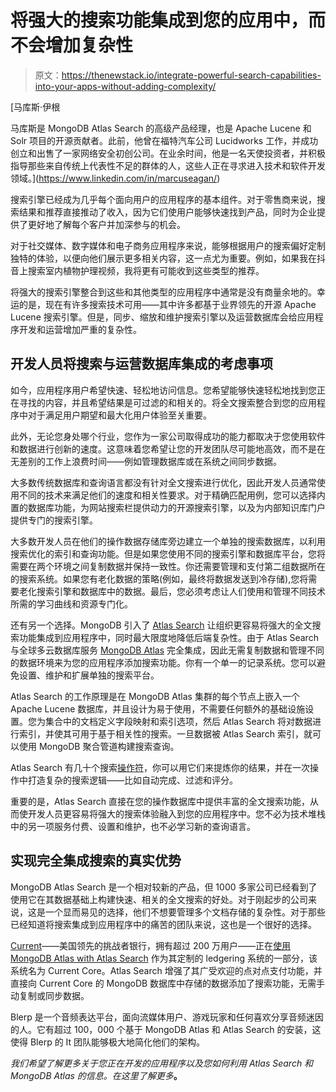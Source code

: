 # 将强大的搜索功能集成到您的应用中，而不会增加复杂性

> 原文：<https://thenewstack.io/integrate-powerful-search-capabilities-into-your-apps-without-adding-complexity/>

[](https://www.linkedin.com/in/marcuseagan/)

 [马库斯·伊根

马库斯是 MongoDB Atlas Search 的高级产品经理，也是 Apache Lucene 和 Solr 项目的开源贡献者。此前，他曾在福特汽车公司 Lucidworks 工作，并成功创立和出售了一家网络安全初创公司。在业余时间，他是一名天使投资者，并积极指导那些来自传统上代表性不足的群体的人，这些人正在寻求进入技术和软件开发领域。](https://www.linkedin.com/in/marcuseagan/) [](https://www.linkedin.com/in/marcuseagan/)

搜索引擎已经成为几乎每个面向用户的应用程序的基本组件。对于零售商来说，搜索结果和推荐直接推动了收入，因为它们使用户能够快速找到产品，同时为企业提供了更好地了解每个客户并加深参与的机会。

对于社交媒体、数字媒体和电子商务应用程序来说，能够根据用户的搜索偏好定制独特的体验，以便向他们展示更多相关内容，这一点尤为重要。例如，如果我在抖音上搜索室内植物护理视频，我将更有可能收到这些类型的推荐。

将强大的搜索引擎整合到这些和其他类型的应用程序中通常是没有商量余地的。幸运的是，现在有许多搜索技术可用——其中许多都基于业界领先的开源 Apache Lucene 搜索引擎。但是，同步、缩放和维护搜索引擎以及运营数据库会给应用程序开发和运营增加严重的复杂性。

## **开发人员将搜索与运营数据库集成的考虑事项**

如今，应用程序用户希望快速、轻松地访问信息。您希望能够快速轻松地找到您正在寻找的内容，并且希望结果是可过滤的和相关的。将全文搜索整合到您的应用程序中对于满足用户期望和最大化用户体验至关重要。

此外，无论您身处哪个行业，您作为一家公司取得成功的能力都取决于您使用软件和数据进行创新的速度。这意味着您希望让您的开发团队尽可能地高效，而不是在无差别的工作上浪费时间——例如管理数据库或在系统之间同步数据。

大多数传统数据库和查询语言都没有针对全文搜索进行优化，因此开发人员通常使用不同的技术来满足他们的速度和相关性要求。对于精确匹配用例，您可以选择内置的数据库功能，为网站搜索栏提供动力的开源搜索引擎，以及为内部知识库门户提供专门的搜索引擎。

大多数开发人员在他们的操作数据存储库旁边建立一个单独的搜索数据库，以利用搜索优化的索引和查询功能。但是如果您使用不同的搜索引擎和数据库平台，您将需要在两个环境之间复制数据并保持一致性。你还需要管理和支付第二组数据所在的搜索系统。如果您有老化数据的策略(例如，最终将数据发送到冷存储),您将需要老化搜索引擎和数据库中的数据。最后，您必须考虑让人们使用和管理不同技术所需的学习曲线和资源专门化。

还有另一个选择。MongoDB 引入了 [Atlas Search](https://www.mongodb.com/atlas/search?utm_source=the_new_stack&utm_medium=paid_media_content) 让组织更容易将强大的全文搜索功能集成到应用程序中，同时最大限度地降低后端复杂性。由于 Atlas Search 与全球多云数据库服务 [MongoDB Atlas](https://www.mongodb.com/cloud/atlas?utm_content=logo-sponsorshippage&utm_source=thenewstack&utm_medium=website&utm_campaign=platform) 完全集成，因此无需复制数据和管理不同的数据环境来为您的应用程序添加搜索功能。你有一个单一的记录系统。您可以避免设置、维护和扩展单独的搜索平台。

Atlas Search 的工作原理是在 MongoDB Atlas 集群的每个节点上嵌入一个 Apache Lucene 数据库，并且设计为易于使用，不需要任何额外的基础设施设置。您为集合中的文档定义字段映射和索引选项，然后 Atlas Search 将对数据进行索引，并使其可用于基于相关性的搜索。一旦数据被 Atlas Search 索引，就可以使用 MongoDB 聚合管道构建搜索查询。

Atlas Search 有几十个搜索[操作符](https://docs.atlas.mongodb.com/reference/atlas-search/operators/?utm_source=the_new_stack&utm_medium=paid_media_content)，你可以用它们来提炼你的结果，并在一次操作中打造复杂的搜索逻辑——比如自动完成、过滤和评分。

重要的是，Atlas Search 直接在您的操作数据库中提供丰富的全文搜索功能，从而使开发人员更容易将强大的搜索体验融入到您的应用程序中。您不必为技术堆栈中的另一项服务付费、设置和维护，也不必学习新的查询语言。

## **实现完全集成搜索的真实优势**

MongoDB Atlas Search 是一个相对较新的产品，但 1000 多家公司已经看到了使用它在其数据基础上构建快速、相关的全文搜索的好处。对于刚起步的公司来说，这是一个显而易见的选择，他们不想要管理多个文档存储的复杂性。对于那些已经知道将搜索集成到应用程序中的痛苦的团队来说，这也是一个很好的选择。

[Current](https://current.com/)——美国领先的挑战者银行，拥有超过 200 万用户——正在[使用 MongoDB Atlas with Atlas Search](https://www.mongodb.com/blog/post/next-generation-mobile-bank-current-using-mongodb-atlas-google-cloud-make-financial-services-accessible-affordable-all?utm_source=the_new_stack&utm_medium=paid_media_content) 作为其定制的 ledgering 系统的一部分，该系统名为 Current Core。Atlas Search 增强了其广受欢迎的点对点支付功能，并直接向 Current Core 的 MongoDB 数据库中存储的数据添加了搜索功能，无需手动复制或同步数据。

Blerp 是一个音频表达平台，面向流媒体用户、游戏玩家和任何喜欢分享音频迷因的人。它有超过 100，000 个基于 MongoDB Atlas 和 Atlas Search 的安装，这使得 Blerp 的 It 团队能够极大地简化他们的架构。

*我们希望了解更多关于您正在开发的应用程序以及您如何利用 Atlas Search 和 MongoDB Atlas 的信息。在这里了解更多*[](https://www.mongodb.com/atlas/search?utm_source=the_new_stack&utm_medium=paid_media_content)**。**

*<svg xmlns:xlink="http://www.w3.org/1999/xlink" viewBox="0 0 68 31" version="1.1"><title>Group</title> <desc>Created with Sketch.</desc></svg>*